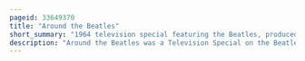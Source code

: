 ```yaml
---
pageid: 33649370
title: "Around the Beatles"
short_summary: "1964 television special featuring the Beatles, produced by Jack Good for ITV/Rediffusion London"
description: "Around the Beatles was a Television Special on the Beatles produced in 1964 by Jack Good for Itvrediffusion London. It was taped on April 28 1964 at Wembley Park Studios in London and Broadcast internationally with its initial Broadcast on may 6 1964 and on the Abc Network in the us on november 15. The Show featured other Performers as well, with the Beatles providing Backing Vocals for some of them. The music had been pre-recorded at London's IBC Studios on 19 April 1964, and the Beatles mimed during the show."
---
```

